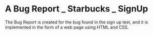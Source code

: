 # A Bug Report _ Starbucks _ SignUp
The Bug Report is created for the bug found in the sign up test, and it is implemented in the form of a web page using HTML and CSS.

